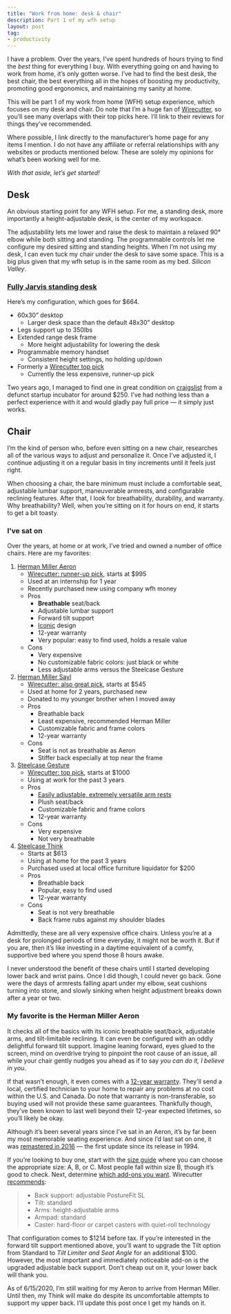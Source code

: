 ```yaml
---
title: "Work from home: desk & chair"
description: Part 1 of my wfh setup
layout: post
tag:
- productivity
---
```


I have a problem. Over the years, I’ve spent hundreds of hours trying to find the _best_ thing for everything I buy. With everything going on and having to work from home, it’s only gotten worse. I’ve had to find the best desk, the best chair, the best everything all in the hopes of boosting my productivity, promoting good ergonomics, and maintaining my sanity at home.

This will be part 1 of my work from home (WFH) setup experience, which focuses on my desk and chair. Do note that I’m a huge fan of [Wirecutter](https://www.nytimes.com/wirecutter/), so you’ll see many overlaps with their top picks here. I’ll link to their reviews for things they’ve recommended.

Where possible, I link directly to the manufacturer’s home page for any items I mention. I do not have any affiliate or referral relationships with any websites or products mentioned below. These are solely my opinions for what’s been working well for me.

_With that aside, let’s get started!_

## Desk

An obvious starting point for any WFH setup. For me, a standing desk, more importantly a height-adjustable desk, is the center of my workspace.

The adjustability lets me lower and raise the desk to maintain a relaxed 90° elbow while both sitting and standing. The programmable controls let me configure my desired sitting and standing heights. When I’m not using my desk, I can even tuck my chair under the desk to save some space. This is a big plus given that my wfh setup is in the same room as my bed. _Silicon Valley_.

### [Fully Jarvis standing desk](https://www.fully.com/standing-desks/jarvis.html)

Here’s my configuration, which goes for \$664.

- 60x30” desktop
    - Larger desk space than the default 48x30” desktop
- Legs support up to 350lbs
- Extended range desk frame
    - More height adjustability for lowering the desk
- Programmable memory handset
    - Consistent height settings, no holding up/down
- Formerly a [Wirecutter top pick](#)
    - Currently the less expensive, runner-up pick

Two years ago, I managed to find one in great condition on [craigslist](https://craigslist.org) from a defunct startup incubator for around \$250. I’ve had nothing less than a perfect experience with it and would gladly pay full price — it simply just works.

## Chair

I’m the kind of person who, before even sitting on a new chair, researches all of the various ways to adjust and personalize it. Once I’ve adjusted it, I continue adjusting it on a regular basis in tiny increments until it feels just right.

When choosing a chair, the bare minimum must include a comfortable seat, adjustable lumbar support, maneuverable armrests, and configurable reclining features. After that, I look for breathability, durability, and warranty. Why breathability? Well, when you’re sitting on it for hours on end, it starts to get a bit toasty.

### I’ve sat on

Over the years, at home or at work, I’ve tried and owned a number of office chairs. Here are my favorites:

1. [Herman Miller Aeron](https://store.hermanmiller.com/office/office-chairs/aeron-chair/2195348.html)
    - [Wirecutter: runner-up pick](https://www.nytimes.com/wirecutter/reviews/best-office-chair/), starts at \$995
    - Used at an internship for 1 year
    - Recently purchased new using company wfh money
    - Pros
        - **Breathable** seat/back
        - Adjustable lumbar support
        - Forward tilt support
        - [Iconic](https://www.moma.org/collection/works/3734) design
        - 12-year warranty
        - Very popular: easy to find used, holds a resale value
    - Cons
        - Very expensive
        - No customizable fabric colors: just black or white
        - Less adjustable arms versus the Steelcase Gesture
2. [Herman Miller Sayl](https://store.hermanmiller.com/office/office-chairs/sayl-task-chair/2294.html)
    - [Wirecutter: also great pick](https://www.nytimes.com/wirecutter/reviews/best-office-chair/), starts at \$545
    - Used at home for 2 years, purchased new
    - Donated to my younger brother when I moved away
    - Pros
        - Breathable back
        - Least expensive, recommended Herman Miller
        - Customizable fabric and frame colors
        - 12-year warranty
    - Cons
        - Seat is not as breathable as Aeron
        - Stiffer back especially at top near the frame
3. [Steelcase Gesture](https://www.steelcase.com/products/office-chairs/gesture/)
    - [Wirecutter: top pick](https://www.nytimes.com/wirecutter/reviews/best-office-chair/), starts at \$1000
    - Using at work for the past 3 years
    - Pros
        - [Easily adjustable, extremely versatile arm rests](https://youtu.be/QV2QOE7Dq60?t=60)
        - Plush seat/back
        - Customizable fabric and frame colors
        - 12-year warranty
    - Cons
        - Very expensive
        - Not very breathable
4. [Steelcase Think](https://www.steelcase.com/products/office-chairs/think/)
    - Starts at \$613
    - Using at home for the past 3 years
    - Purchased used at local office furniture liquidator for \$200
    - Pros
        - Breathable back
        - Popular, easy to find used
        - 12-year warranty
    - Cons
        - Seat is not very breathable
        - Back frame rubs against my shoulder blades

Admittedly, these are all very expensive office chairs. Unless you’re at a desk for prolonged periods of time everyday, it might not be worth it. But if you are, then it’s like investing in a daytime equivalent of a comfy, supportive bed where you spend those 8 hours awake.

I never understood the benefit of these chairs until I started developing lower back and wrist pains. Once I did though, I could never go back. Gone were the days of armrests falling apart under my elbow, seat cushions turning into stone, and slowly sinking when height adjustment breaks down after a year or two.

### My favorite is the Herman Miller Aeron

It checks all of the basics with its iconic breathable seat/back, adjustable arms, and tilt-limitable reclining. It can even be configured with an oddly delightful forward tilt support. Imagine leaning forward, eyes glued to the screen, mind on overdrive trying to pinpoint the root cause of an issue, all while your chair gently nudges you ahead as if to say _you can do it, I believe in you_.

If that wasn’t enough, it even comes with a [12-year warranty](https://www.hermanmiller.com/customer-service/warranty-and-service/). They’ll send a local, certified technician to your home to repair any problems at no cost within the U.S. and Canada. Do note that warranty is non-transferable, so buying used will not provide these same guarantees. Thankfully though, they’ve been known to last well beyond their 12-year expected lifetimes, so you’ll likely be okay.

Although it’s been several years since I’ve sat in an Aeron, it’s by far been my most memorable seating experience. And since I’d last sat on one, it was [remastered in 2016](https://www.btod.com/blog/aeron-classic-vs-remastered/) — the first update since its release in 1994.

If you’re looking to buy one, start with the [size guide](https://www.hermanmiller.com/content/dam/hermanmiller/documents/product_literature/other/ap_sizefitref_aeron_chairs.pdf) where you can choose the appropriate size: A, B, or C. Most people fall within size B, though it’s good to check. Next, determine [which add-ons you want](https://store.hermanmiller.com/office/office-chairs/aeron-chair/2195348.html). Wirecutter [recommends](https://www.nytimes.com/wirecutter/reviews/best-office-chair/):

> - Back support: adjustable PostureFit SL
> - Tilt: standard
> - Arms: height-adjustable arms
> - Armpad: standard
> - Caster: hard-floor or carpet casters with quiet-roll technology

That configuration comes to $1214 before tax. If you’re interested in the forward tilt support mentioned above, you’ll want to upgrade the Tilt option from Standard to _Tilt Limiter and Seat Angle_ for an additional $100. However, the most important and immediately noticeable add-on is the upgraded adjustable back support. Don’t cheap out on it, your lower back will thank you.

As of 6/15/2020, I’m still waiting for my Aeron to arrive from Herman Miller. Until then, my Think will make do despite its uncomfortable attempts to support my upper back. I’ll update this post once I get my hands on it.
